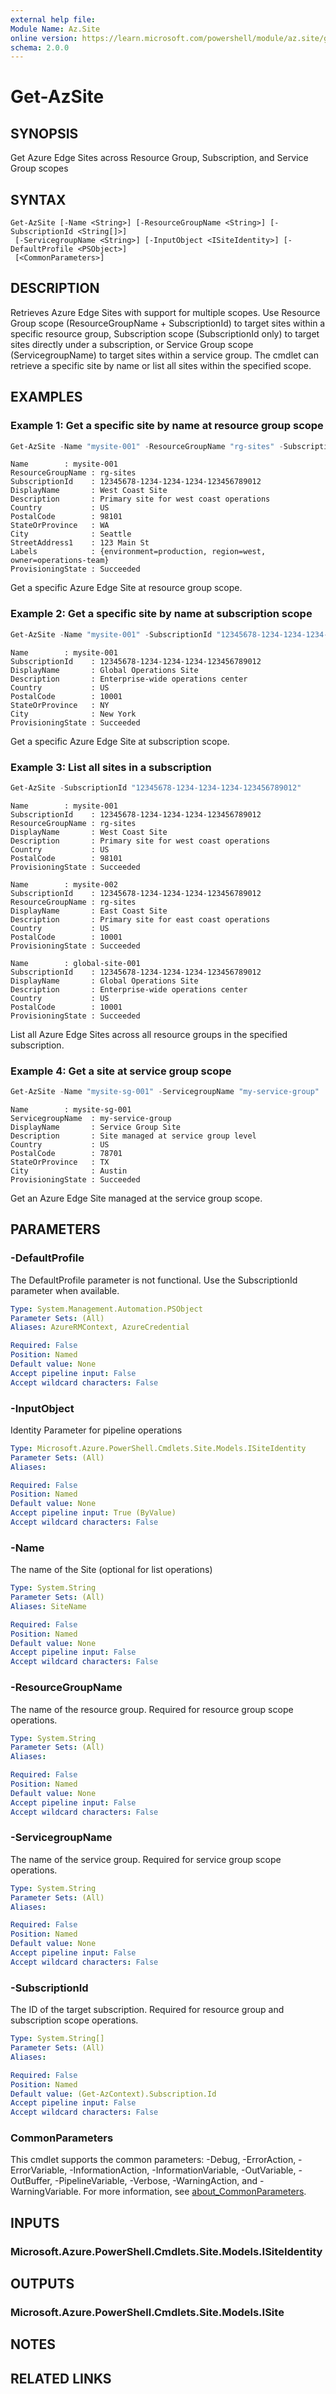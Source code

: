 ```yaml
---
external help file:
Module Name: Az.Site
online version: https://learn.microsoft.com/powershell/module/az.site/get-azsite
schema: 2.0.0
---
```


# Get-AzSite

## SYNOPSIS
Get Azure Edge Sites across Resource Group, Subscription, and Service Group scopes

## SYNTAX

```
Get-AzSite [-Name <String>] [-ResourceGroupName <String>] [-SubscriptionId <String[]>]
 [-ServicegroupName <String>] [-InputObject <ISiteIdentity>] [-DefaultProfile <PSObject>]
 [<CommonParameters>]
```

## DESCRIPTION
Retrieves Azure Edge Sites with support for multiple scopes. Use Resource Group scope (ResourceGroupName + SubscriptionId) to target sites within a specific resource group, Subscription scope (SubscriptionId only) to target sites directly under a subscription, or Service Group scope (ServicegroupName) to target sites within a service group. The cmdlet can retrieve a specific site by name or list all sites within the specified scope.

## EXAMPLES

### Example 1: Get a specific site by name at resource group scope
```powershell
Get-AzSite -Name "mysite-001" -ResourceGroupName "rg-sites" -SubscriptionId "12345678-1234-1234-1234-123456789012"
```

```output
Name        : mysite-001
ResourceGroupName : rg-sites
SubscriptionId    : 12345678-1234-1234-1234-123456789012
DisplayName       : West Coast Site
Description       : Primary site for west coast operations
Country           : US
PostalCode        : 98101
StateOrProvince   : WA
City              : Seattle
StreetAddress1    : 123 Main St
Labels            : {environment=production, region=west, owner=operations-team}
ProvisioningState : Succeeded
```

Get a specific Azure Edge Site at resource group scope.

### Example 2: Get a specific site by name at subscription scope
```powershell
Get-AzSite -Name "mysite-001" -SubscriptionId "12345678-1234-1234-1234-123456789012"
```

```output
Name        : mysite-001
SubscriptionId    : 12345678-1234-1234-1234-123456789012
DisplayName       : Global Operations Site
Description       : Enterprise-wide operations center
Country           : US
PostalCode        : 10001
StateOrProvince   : NY
City              : New York
ProvisioningState : Succeeded
```

Get a specific Azure Edge Site at subscription scope.

### Example 3: List all sites in a subscription
```powershell
Get-AzSite -SubscriptionId "12345678-1234-1234-1234-123456789012"
```

```output
Name        : mysite-001
SubscriptionId    : 12345678-1234-1234-1234-123456789012
ResourceGroupName : rg-sites
DisplayName       : West Coast Site
Description       : Primary site for west coast operations
Country           : US
PostalCode        : 98101
ProvisioningState : Succeeded

Name        : mysite-002
SubscriptionId    : 12345678-1234-1234-1234-123456789012
ResourceGroupName : rg-sites
DisplayName       : East Coast Site
Description       : Primary site for east coast operations
Country           : US
PostalCode        : 10001
ProvisioningState : Succeeded

Name        : global-site-001
SubscriptionId    : 12345678-1234-1234-1234-123456789012
DisplayName       : Global Operations Site
Description       : Enterprise-wide operations center
Country           : US
PostalCode        : 10001
ProvisioningState : Succeeded
```

List all Azure Edge Sites across all resource groups in the specified subscription.

### Example 4: Get a site at service group scope
```powershell
Get-AzSite -Name "mysite-sg-001" -ServicegroupName "my-service-group"
```

```output
Name        : mysite-sg-001
ServicegroupName  : my-service-group
DisplayName       : Service Group Site
Description       : Site managed at service group level
Country           : US
PostalCode        : 78701
StateOrProvince   : TX
City              : Austin
ProvisioningState : Succeeded
```

Get an Azure Edge Site managed at the service group scope.

## PARAMETERS

### -DefaultProfile
The DefaultProfile parameter is not functional.
Use the SubscriptionId parameter when available.

```yaml
Type: System.Management.Automation.PSObject
Parameter Sets: (All)
Aliases: AzureRMContext, AzureCredential

Required: False
Position: Named
Default value: None
Accept pipeline input: False
Accept wildcard characters: False
```

### -InputObject
Identity Parameter for pipeline operations

```yaml
Type: Microsoft.Azure.PowerShell.Cmdlets.Site.Models.ISiteIdentity
Parameter Sets: (All)
Aliases:

Required: False
Position: Named
Default value: None
Accept pipeline input: True (ByValue)
Accept wildcard characters: False
```

### -Name
The name of the Site (optional for list operations)

```yaml
Type: System.String
Parameter Sets: (All)
Aliases: SiteName

Required: False
Position: Named
Default value: None
Accept pipeline input: False
Accept wildcard characters: False
```

### -ResourceGroupName
The name of the resource group.
Required for resource group scope operations.

```yaml
Type: System.String
Parameter Sets: (All)
Aliases:

Required: False
Position: Named
Default value: None
Accept pipeline input: False
Accept wildcard characters: False
```

### -ServicegroupName
The name of the service group.
Required for service group scope operations.

```yaml
Type: System.String
Parameter Sets: (All)
Aliases:

Required: False
Position: Named
Default value: None
Accept pipeline input: False
Accept wildcard characters: False
```

### -SubscriptionId
The ID of the target subscription.
Required for resource group and subscription scope operations.

```yaml
Type: System.String[]
Parameter Sets: (All)
Aliases:

Required: False
Position: Named
Default value: (Get-AzContext).Subscription.Id
Accept pipeline input: False
Accept wildcard characters: False
```

### CommonParameters
This cmdlet supports the common parameters: -Debug, -ErrorAction, -ErrorVariable, -InformationAction, -InformationVariable, -OutVariable, -OutBuffer, -PipelineVariable, -Verbose, -WarningAction, and -WarningVariable. For more information, see [about_CommonParameters](http://go.microsoft.com/fwlink/?LinkID=113216).

## INPUTS

### Microsoft.Azure.PowerShell.Cmdlets.Site.Models.ISiteIdentity

## OUTPUTS

### Microsoft.Azure.PowerShell.Cmdlets.Site.Models.ISite

## NOTES

## RELATED LINKS

